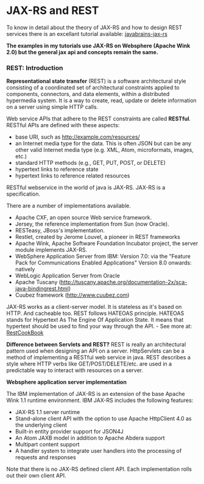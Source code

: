 # JAX-RS and REST



To know in detail about the theory of JAX-RS and how to design REST services there is an excellant tutorial available:
[javabrains-jax-rs](https://javabrains.io/courses/javaee_jaxrs)

**The examples in my tutorials use JAX-RS on Websphere (Apache Wink 2.0) but the general jax api and concepts remain the same.**



### REST: Introduction

**Representational state transfer** (REST) is a software architectural style consisting of a coordinated set of architectural constraints applied to components, connectors, and data elements, within a distributed hypermedia system.
It is a way to create, read, update or delete information on a server using simple HTTP calls.

Web service APIs that adhere to the REST constraints are called **RESTful**.
RESTful APIs are defined with these aspects:



- base URI, such as http://example.com/resources/
- an Internet media type for the data. This is often JSON but can be any other valid Internet media type (e.g. XML, Atom, microformats, images, etc.)
- standard HTTP methods (e.g., GET, PUT, POST, or DELETE)
- hypertext links to reference state
- hypertext links to reference related resources



RESTful webservice in the world of java is JAX-RS. JAX-RS is a specification.

There are a number of implementations available.



- Apache CXF, an open source Web service framework.
- Jersey, the reference implementation from Sun (now Oracle).
- RESTeasy, JBoss's implementation.
- Restlet, created by Jerome Louvel, a pioneer in REST frameworks
- Apache Wink, Apache Software Foundation Incubator project, the server module implements JAX-RS.
- WebSphere Application Server from IBM:
  Version 7.0: via the "Feature Pack for Communications Enabled Applications"
  Version 8.0 onwards: natively
- WebLogic Application Server from Oracle
- Apache Tuscany (http://tuscany.apache.org/documentation-2x/sca-java-bindingrest.html)
- Cuubez framework (http://www.cuubez.com)



JAX-RS works as a client-server model.
It is stateless as it's based on HTTP.
And cacheable too.
REST follows HATEOAS principle.
HATEOAS stands for Hypertext As The Engine Of Application State. It means that hypertext should be used to find your way through the API. - See more at: [RestCookBook](http://restcookbook.com/Basics/hateoas/#sthash.ouM1nheT.dpuf)

**Difference between Servlets and REST?**
REST is really an architectural pattern used when designing an API on a server. HttpServlets can be a method of implementing a RESTful web service in java.
REST describes a style where HTTP verbs like GET/POST/DELETE/etc. are used in a predictable way to interact with resources on a server.

**Websphere application server implementation**

The IBM implementation of JAX-RS is an extension of the base Apache Wink 1.1 runtime environment. IBM JAX-RS includes the following features:



- JAX-RS 1.1 server runtime
- Stand-alone client API with the option to use Apache HttpClient 4.0 as the underlying client
- Built-in entity provider support for JSON4J
- An Atom JAXB model in addition to Apache Abdera support
- Multipart content support
- A handler system to integrate user handlers into the processing of requests and responses



Note that there is no JAX-RS defined client API. Each implementation rolls out their own client API.